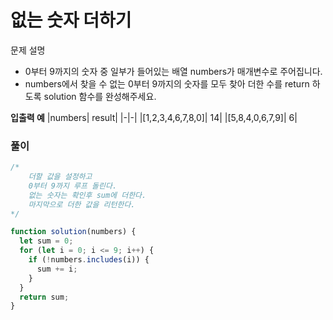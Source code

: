 # 없는 숫자 더하기

문제 설명

- 0부터 9까지의 숫자 중 일부가 들어있는 배열 numbers가 매개변수로 주어집니다.
- numbers에서 찾을 수 없는 0부터 9까지의 숫자를 모두 찾아 더한 수를 return 하도록 solution 함수를 완성해주세요.

**입출력 예**
|numbers| result|
|-|-|
|[1,2,3,4,6,7,8,0]| 14|
|[5,8,4,0,6,7,9]| 6|

### 풀이

```js
/*
    더할 값을 설정하고
    0부터 9까지 루프 돌린다.
    없는 숫자는 확인후 sum에 더한다.
    마지막으로 더한 값을 리턴한다.
*/

function solution(numbers) {
  let sum = 0;
  for (let i = 0; i <= 9; i++) {
    if (!numbers.includes(i)) {
      sum += i;
    }
  }
  return sum;
}
```
